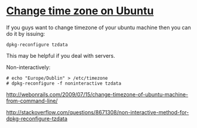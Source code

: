 # [Change time zone on Ubuntu](http://webonrails.com/2009/07/15/change-timezone-of-ubuntu-machine-from-command-line/)
If you guys want to change timezone of your ubuntu machine then you can do it by issuing:

```
dpkg-reconfigure tzdata
```
This may be helpful if you deal with servers.

Non-interactively:

```
# echo "Europe/Dublin" > /etc/timezone
# dpkg-reconfigure -f noninteractive tzdata
```

<http://webonrails.com/2009/07/15/change-timezone-of-ubuntu-machine-from-command-line/>

<http://stackoverflow.com/questions/8671308/non-interactive-method-for-dpkg-reconfigure-tzdata>

